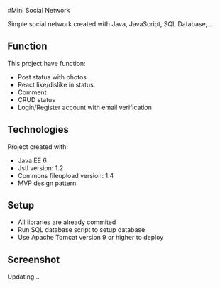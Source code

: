 #Mini Social Network

Simple social network created with Java, JavaScript, SQL Database,...


## Function
This project have function:
* Post status with photos
* React like/dislike in status
* Comment
* CRUD status
* Login/Register account with email verification

## Technologies
Project created with:
* Java EE 6
* Jstl version: 1.2
* Commons fileupload version: 1.4
* MVP design pattern

## Setup
* All libraries are already commited
* Run SQL database script to setup database 
* Use Apache Tomcat version 9 or higher to deploy

## Screenshot

Updating...